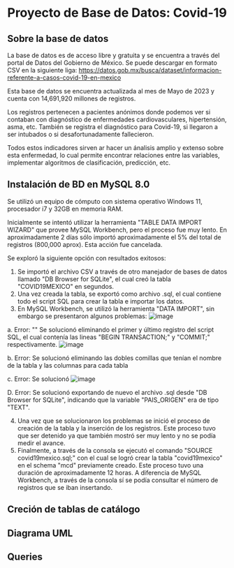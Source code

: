 # Proyecto de Base de Datos: Covid-19

## Sobre la base de datos
La base de datos es de acceso libre y gratuita y se encuentra a través del portal de Datos del Gobierno de México. Se puede descargar en formato CSV en la siguiente liga:
https://datos.gob.mx/busca/dataset/informacion-referente-a-casos-covid-19-en-mexico

Esta base de datos se encuentra actualizada al mes de Mayo de 2023 y cuenta con 14,691,920 millones de registros.

Los registros pertenecen a pacientes anónimos donde podemos ver si contaban con diagnóstico de enfermedades cardiovasculares, hipertensión, asma, etc. También se registra
el diagnóstico para Covid-19, si llegaron a ser intubados o si desafortunadamente fallecieron.

Todos estos indicadores sirven ar hacer un ánalisis amplio y extenso sobre esta enfermedad, lo cual permite encontrar relaciones entre las variables, implementar algoritmos
de clasificación, predicción, etc. 

## Instalación de BD en MySQL 8.0

Se utilizó un equipo de cómputo con sistema operativo Windows 11, procesador i7 y 32GB en memoria RAM.

Inicialmente se intentó utilizar la herramienta "TABLE DATA IMPORT WIZARD" que provee MySQL Workbench, pero el proceso fue muy lento. En aproximadamente 2 días sólo importó
aproximadamente el 5% del total de registros (800,000 aprox). Esta acción fue cancelada.

Se exploró la siguiente opción con resultados exitosos:
1. Se importó el archivo CSV a través de otro manejador de bases de datos llamado "DB Browser for SQLite", el cual creó la tabla "COVID19MEXICO" en segundos.
2. Una vez creada la tabla, se exportó como archivo .sql, el cual contiene todo el script SQL para crear la tabla e importar los datos.
3. En MySQL Workbench, se utilizó la herramienta "DATA IMPORT", sin embargo se presentaron algunos problemas:
  ![image](https://github.com/jrivera15/MCD/assets/5826577/e8555302-e2d0-459b-9d45-df821785a16d)

  a. Error: "" 
  Se solucionó eliminando el primer y último registro del script SQL, el cual contenía las lineas "BEGIN TRANSACTION;" y "COMMIT;" respectivamente.
  ![image](https://github.com/jrivera15/MCD/assets/5826577/dd512d55-c354-40bf-b69a-f533850e01fc)

  b. Error: 
  Se solucionó eliminando las dobles comillas que tenían el nombre de la tabla y las columnas para cada tabla
  
  c. Error: 
  Se solucionó
  ![image](https://github.com/jrivera15/MCD/assets/5826577/182caf74-754c-4aa6-a3c1-50b6a8762588)
  
  D. Error:
  Se solucionó exportando de nuevo el archivo .sql desde "DB Browser for SQLite", indicando que la variable "PAIS_ORIGEN" era de tipo "TEXT".

4. Una vez que se solucionaron los problemas se inició el proceso de creación de la tabla y la inserción de los registros. Este proceso tuvo que ser detenido ya que
   también mostró ser muy lento y no se podía medir el avance.
6. Finalmente, a través de la consola se ejecutó el comando "SOURCE covid19mexico.sql;" con el cual se logró crear la tabla "covid19mexico" en el schema "mcd" previamente creado. Este proceso tuvo una duración de aproximadamente 12 horas. A diferencia de MySQL Workbench, a través de la consola sí se podía consultar el número de registros que 
se iban insertando.



## Creción de tablas de catálogo
## Diagrama UML
## Queries
  


